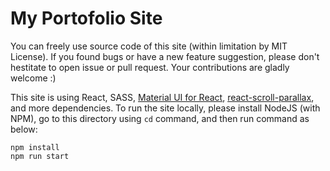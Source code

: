 # My Portofolio Site

You can freely use source code of this site (within limitation by MIT License). If you found bugs or have a new feature suggestion, please don't hestitate to open issue or pull request. Your contributions are gladly welcome :)

This site is using React, SASS, [Material UI for React](https://material-ui.com/), [react-scroll-parallax](https://github.com/jscottsmith/react-scroll-parallax#readme), and more dependencies. To run the site locally, please install NodeJS (with NPM), go to this directory using `cd` command, and then run command as below:

```
npm install
npm run start
```